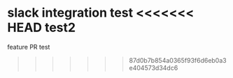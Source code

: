 slack integration test
<<<<<<< HEAD
test2
=======
feature PR test
>>>>>>> 87d0b7b854a0365f93f6d6eb0a3e404573d34dc6
